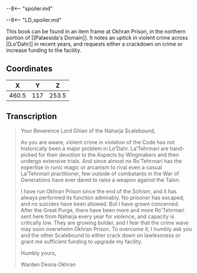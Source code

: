  

--8<-- "spoiler.md"

--8<-- "LD_spoiler.md"

This book can be found in an item frame at Okhran Prison, in the northern portion of [[Palaesida's Domain]]. It notes an uptick in violent crime across [[Lo'Dahr]] in recent years, and requests either a crackdown on crime or increase funding to the facility.

## Coordinates
| **X** | **Y** | **Z** |
| :---: | :---: | :---: |
| 460.5 |  117  | 253.5 |

## Transcription
> Your Reverence Lord Ghian of the Naharja Scalebound,
>
> As you are aware, violent crime in violation of the Code has not historically been a major problem in Lo’Dahr. La’Tehrmari are hand-picked for their devotion to the Aspects by Wingmakers and then undergo extensive trials. And since almost no Ro'Tehrmari has the expertise in runic magic or arcanism to rival even a casual La’Tehrmari practitioner, few outside of combatants in the War of Generations have ever dared to raise a weapon against the Talon.
>
> I have run Okhran Prison since the end of the Schism, and it has always performed its function admirably. No prisoner has escaped, and no suicides have been allowed. But I have grown concerned. After the Great Purge, there have been more and more Ro'Tehrmari sent here from Naharja every year for violence, and capacity is critically low. They are growing bolder, and I fear that the crime wave may soon overwhelm Okhran Prison. To overcome it, I humbly ask you and the other Scalebound to either crack down on lawlessness or grant me sufficient funding to upgrade my facility.
>
> Humbly yours,
>
> Warden Desna Okhran

